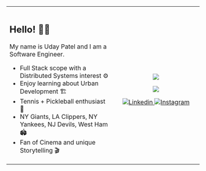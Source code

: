 <table>
<tr>
<th align="center">
<img width="441" height="1">
</th>
<th align="center">
<img width="441" height="1">
</th>
</tr>
<tr>
<td>
<!-- REMOVE THE BACKSLASHES -->

## Hello! 👋🏽

My name is Uday Patel and I am a Software Engineer.

- Full Stack scope with a Distributed Systems interest ⚙️
- Enjoy learning about Urban Development 🏗
- Tennis + Pickleball enthusiast 🎾
- NY Giants, LA Clippers, NY Yankees, NJ Devils, West Ham 🏟️
- Fan of Cinema and unique Storytelling 🎬
  
</td>
<td>
<!-- REMOVE THE BACKSLASHES -->

<div align="center">

  ![](https://komarev.com/ghpvc/?username=udaypatel1)
    
  ![](https://media1.giphy.com/media/3oz8xHEisOJuebgmhq/giphy.gif)
    
  <a href="https://www.linkedin.com/in/uday3patel/">
    <img
      alt="Linkedin"
      src="https://img.shields.io/badge/LinkedIn-0077B5?style=for-the-badge&logo=linkedin&logoColor=white"
    />
  </a>
    
  <a href="https://www.instagram.com/udaypatel3/">
    <img
      alt="Instagram"
      src="https://img.shields.io/badge/Instagram-E4405F?style=for-the-badge&logo=instagram&logoColor=white"
    />
  </a>

</div>
  
</td>
</tr>
<!--
<tr>
<td align="center">
Column 1
</td>
<td align="center">
Column 2
</td>
</tr>
-->
</table>
